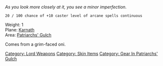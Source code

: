 *As you look more closely at it, you see a minor imperfection.*

`20 / 100 chance of +10 caster level of arcane spells continuous`

Weight: 1  
Plane: [Karnath](:Category:Karnath.md "wikilink")  
Area: [Patriarchs' Gulch](:Category:Patriarchs'_Gulch.md "wikilink")

Comes from a grim-faced oni.

[Category: Lord Weapons](Category:_Lord_Weapons "wikilink") [Category:
Skin Items](Category:_Skin_Items "wikilink") [Category: Gear In
Patriarchs' Gulch](Category:_Gear_In_Patriarchs'_Gulch "wikilink")
